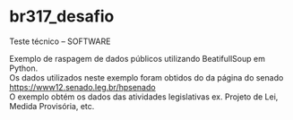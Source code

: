 # br317_desafio
Teste técnico – SOFTWARE

Exemplo de raspagem de dados públicos utilizando BeatifullSoup em Python.  
Os dados utilizados neste exemplo foram obtidos do da página do senado https://www12.senado.leg.br/hpsenado  
O exemplo obtém os dados das atividades legislativas ex. Projeto de Lei, Medida Provisória, etc.  
